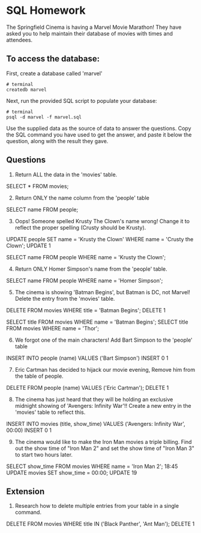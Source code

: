 # SQL Homework

The Springfield Cinema is having a Marvel Movie Marathon! They have asked you to help maintain their database of movies with times and attendees.

## To access the database:

First, create a database called 'marvel'

```
# terminal
createdb marvel
```

Next, run the provided SQL script to populate your database:

```
# terminal
psql -d marvel -f marvel.sql
```

Use the supplied data as the source of data to answer the questions. Copy the SQL command you have used to get the answer, and paste it below the question, along with the result they gave.

## Questions

1.  Return ALL the data in the 'movies' table.

SELECT * FROM movies;

2.  Return ONLY the name column from the 'people' table

SELECT name FROM people;

3.  Oops! Someone spelled Krusty The Clown's name wrong! Change it to reflect the proper spelling (Crusty should be Krusty).

UPDATE people SET name = 'Krusty the Clown' WHERE name = 'Crusty the Clown';
UPDATE 1

SELECT name FROM people WHERE name = 'Krusty the Clown';

4.  Return ONLY Homer Simpson's name from the 'people' table.

SELECT name FROM people WHERE name = 'Homer Simpson';

5.  The cinema is showing 'Batman Begins', but Batman is DC, not Marvel! Delete the entry from the 'movies' table.

DELETE FROM movies WHERE title = 'Batman Begins';
DELETE 1

SELECT title FROM movies WHERE name = 'Batman Begins';
SELECT title FROM movies WHERE name = 'Thor';

6.  We forgot one of the main characters! Add Bart Simpson to the 'people' table

INSERT INTO people (name) VALUES ('Bart Simpson')
INSERT 0 1
<!-- ^ What does this mean? -->

7.  Eric Cartman has decided to hijack our movie evening, Remove him from the table of people.

DELETE FROM people (name) VALUES ('Eric Cartman');
DELETE 1

8.  The cinema has just heard that they will be holding an exclusive midnight showing of 'Avengers: Infinity War'!! Create a new entry in the 'movies' table to reflect this.

INSERT INTO movies (title, show_time) VALUES ('Avengers: Infinity War', 00:00)
INSERT 0 1

9.  The cinema would like to make the Iron Man movies a triple billing. Find out the show time of "Iron Man 2" and set the show time of "Iron Man 3" to start two hours later.

SELECT show_time FROM movies WHERE name = 'Iron Man 2';
18:45
UPDATE movies SET show_time = 00:00;
UPDATE 19

## Extension

1.  Research how to delete multiple entries from your table in a single command.

DELETE FROM movies WHERE title IN ('Black Panther', 'Ant Man');
DELETE 1
